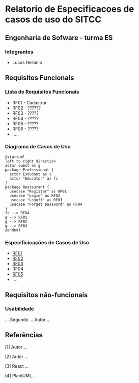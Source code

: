 # Relatorio de Especificacoes de casos de uso do SITCC

## Engenharia de Sofware - turma ES

### Integrantes
- Lucas Hellanio


## Requisitos Funcionais

### Lista de Requisitos Funcionais

- RF01 - Cadastrar
- RF02 - ??????
- RF03 - ?????
- RF04 - ?????
- RF05 - ?????
- RF06 - ?????
- .....


### Diagrama de Casos de Uso

```plantuml
@startuml
left to right direction
actor Guest as g
package Professional {
  actor Estudant as c
  actor "Educator" as fc
}
package Restaurant {
  usecase "Register" as RF01
  usecase "Login" as RF02
  usecase "Logoff" as RF03
  usecase "Forget password" as RF04
}
fc --> RF04
g --> RF01
g --> RF02
g --> RF03
@enduml
```

### Especificicações de Casos de Uso

- [RF01](DOC/reqs_RF01.md)
- [RF02](reqs_RF02.md)
- [RF03](reqs_RF03.md)
- [RF04](reqs_RF04.md)
- [RF05](reqs_RF05.md)
- ....


## Requisitos não-funcionais

### Usabilidade

... Segundo ... Autor ...

## Referências

[1] Autor ...

[2] Autor ...

[3] React ...

[4] PlantUML ...

